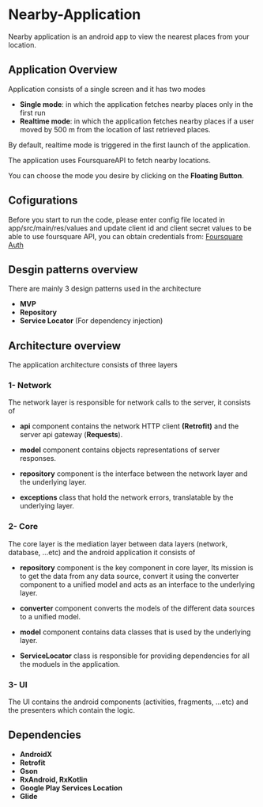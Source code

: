 # Nearby-Application
Nearby application is an android app to view the nearest places from your location.

## Application Overview
Application consists of a single screen and it has two modes 
- **Single mode**: in which the application fetches nearby places only in the first run 
- **Realtime mode**: in which the application fetches nearby places if a user moved by 500 m from the location of last retrieved places. 

By default, realtime mode is triggered in the first launch of the application.

The application uses FoursquareAPI to fetch nearby locations.

You can choose the mode you desire by clicking on the **Floating Button**.

## Cofigurations
Before you start to run the code, please enter config file located in app/src/main/res/values 
and update client id and client secret values to be able to use foursquare API,
you can obtain credentials from: [Foursquare Auth](https://developer.foursquare.com/overview/auth)

## Desgin patterns overview
There are mainly 3 design patterns used in the architecture
- **MVP**
- **Repository**
- **Service Locator** (For dependency injection)

## Architecture overview
The application architecture consists of three layers
### 1- Network
The network layer is responsible for network calls to the server, it consists of
- **api** component contains the network HTTP client **(Retrofit)** and the server api gateway (**Requests**).

- **model** component contains objects representations of server responses.

- **repository** component is the interface between the network layer and the underlying layer.

- **exceptions** class that hold the network errors, translatable by the underlying layer.
### 2- Core
The core layer is the mediation layer between data layers (network, database, ...etc) and the android application it consists of
- **repository** component is the key component in core layer, Its mission is to get the data from any data source, convert it 
using the converter component to a unified model and acts as an interface to the underlying layer.

- **converter** component converts the models of the different data sources to a unified model.

- **model** component contains data classes that is used by the underlying layer.

- **ServiceLocator** class is responsible for providing dependencies for all the moduels in the application.

### 3- UI
The UI contains the android components (activities, fragments, ...etc) and the presenters which contain the logic.

## Dependencies
* **AndroidX**
* **Retrofit**
* **Gson**
* **RxAndroid, RxKotlin**
* **Google Play Services Location**
* **Glide**
